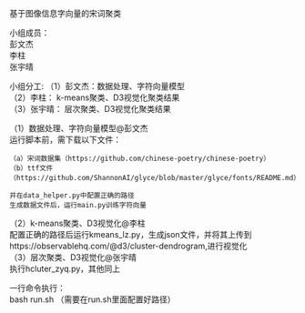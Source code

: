 基于图像信息字向量的宋词聚类  

小组成员：  
    彭文杰  
    李柱  
    张宇晴  

小组分工:
（1）彭文杰：数据处理、字符向量模型  
（2）李柱： k-means聚类、D3视觉化聚类结果  
（3）张宇晴： 层次聚类、D3视觉化聚类结果  


（1）数据处理、字符向量模型@彭文杰    
    运行脚本前，需下载以下文件： 

    （a）宋词数据集（https://github.com/chinese-poetry/chinese-poetry） 
    （b）ttf文件（https://github.com/ShannonAI/glyce/blob/master/glyce/fonts/README.md） 

    并在data_helper.py中配置正确的路径  
    生成数据文件后，运行main.py训练字符向量  

（2）k-means聚类、D3视觉化@李柱  
    配置正确的路径后运行kmeans_lz.py，生成json文件，并将其上传到https://observablehq.com/@d3/cluster-dendrogram,进行视觉化  
（3）层次聚类、D3视觉化@张宇晴  
    执行hcluter_zyq.py，其他同上  

一行命令执行：  
bash run.sh
（需要在run.sh里面配置好路径）
